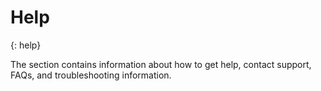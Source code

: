 # Help
{: help}

The section contains information about how to get help, contact support, FAQs, and troubleshooting information. 
